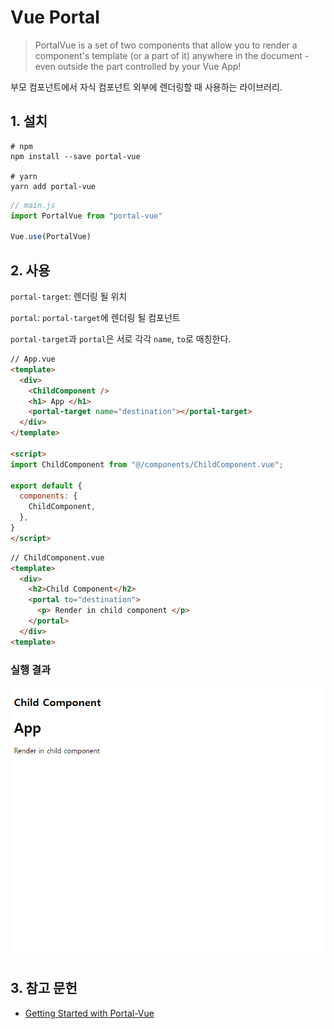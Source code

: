 # Vue Portal
> PortalVue is a set of two components that allow you to render a component's template (or a part of it) anywhere in the document - even outside the part controlled by your Vue App!

부모 컴포넌트에서 자식 컴포넌트 외부에 렌더링할 때 사용하는 라이브러리.

## 1. 설치
```
# npm
npm install --save portal-vue

# yarn
yarn add portal-vue
```

```js
// main.js
import PortalVue from "portal-vue"

Vue.use(PortalVue)
```

## 2. 사용
`portal-target`: 렌더링 될 위치

`portal`: `portal-target`에 렌더링 될 컴포넌트

`portal-target`과 `portal`은 서로 각각 `name`, `to`로 매칭한다.

```html
// App.vue
<template>
  <div>
    <ChildComponent />
    <h1> App </h1>
    <portal-target name="destination"></portal-target>
  </div>
</template>

<script>
import ChildComponent from "@/components/ChildComponent.vue";

export default {
  components: {
    ChildComponent,
  },
}
</script>
```

```html
// ChildComponent.vue
<template>
  <div>
    <h2>Child Component</h2>
    <portal to="destination">
      <p> Render in child component </p>
    </portal>
  </div>
<template>
```
### 실행 결과
![실행결과](./assets/Vue.use-not-working-img1.PNG)

## 3. 참고 문헌
- [Getting Started with Portal-Vue](https://portal-vue.linusb.org/guide/getting-started.html)
